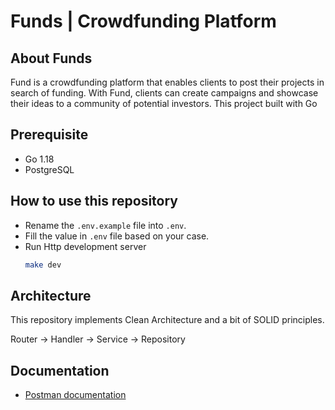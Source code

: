 # Funds | Crowdfunding Platform

## About Funds

Fund is a crowdfunding platform that enables clients to post their projects in search of funding. With Fund, clients can create campaigns and showcase their ideas to a community of potential investors. This project built with Go

## Prerequisite

-   Go 1.18
-   PostgreSQL

## How to use this repository

-   Rename the `.env.example` file into `.env`.
-   Fill the value in `.env` file based on your case.
-   Run Http development server
    ```bash
    make dev
    ```

## Architecture

This repository implements Clean Architecture and a bit of SOLID principles.

Router -> Handler -> Service -> Repository

## Documentation

-   [Postman documentation](https://documenter.getpostman.com/view/16615700/2s93CNMCg8)
